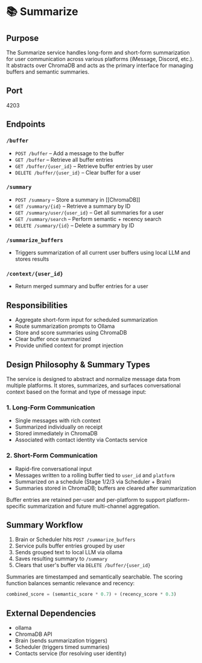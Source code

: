 # 📚 Summarize

## Purpose

The Summarize service handles long-form and short-form summarization for user communication across various platforms (iMessage, Discord, etc.). It abstracts over ChromaDB and acts as the primary interface for managing buffers and semantic summaries.

## Port

4203

## Endpoints

### `/buffer`

- `POST /buffer` – Add a message to the buffer
- `GET /buffer` – Retrieve all buffer entries
- `GET /buffer/{user_id}` – Retrieve buffer entries by user
- `DELETE /buffer/{user_id}` – Clear buffer for a user

### `/summary`

- `POST /summary` – Store a summary in [[ChromaDB]]
- `GET /summary/{id}` – Retrieve a summary by ID
- `GET /summary/user/{user_id}` – Get all summaries for a user
- `GET /summary/search` – Perform semantic + recency search
- `DELETE /summary/{id}` – Delete a summary by ID

### `/summarize_buffers`

- Triggers summarization of all current user buffers using local LLM and stores results

### `/context/{user_id}`

- Return merged summary and buffer entries for a user

## Responsibilities

- Aggregate short-form input for scheduled summarization
- Route summarization prompts to Ollama
- Store and score summaries using ChromaDB
- Clear buffer once summarized
- Provide unified context for prompt injection

## Design Philosophy & Summary Types

The service is designed to abstract and normalize message data from multiple platforms. It stores, summarizes, and surfaces conversational context based on the format and type of message input:

### 1. Long-Form Communication

- Single messages with rich context
- Summarized individually on receipt
- Stored immediately in ChromaDB
- Associated with contact identity via Contacts service

### 2. Short-Form Communication

- Rapid-fire conversational input
- Messages written to a rolling buffer tied to `user_id` and `platform`
- Summarized on a schedule (Stage 1/2/3 via Scheduler + Brain)
- Summaries stored in ChromaDB; buffers are cleared after summarization

Buffer entries are retained per-user and per-platform to support platform-specific summarization and future multi-channel aggregation.

## Summary Workflow

1. Brain or Scheduler hits `POST /summarize_buffers`
2. Service pulls buffer entries grouped by user
3. Sends grouped text to local LLM via ollama
4. Saves resulting summary to `/summary`
5. Clears that user's buffer via `DELETE /buffer/{user_id}`

Summaries are timestamped and semantically searchable. The scoring function balances semantic relevance and recency:

```python
combined_score = (semantic_score * 0.7) + (recency_score * 0.3)
```

## External Dependencies

- ollama
- ChromaDB API
- Brain (sends summarization triggers)
- Scheduler (triggers timed summaries)
- Contacts service (for resolving user identity)
